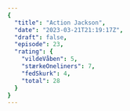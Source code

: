 ```yaml
---
{
  "title": "Action Jackson",
  "date": "2023-03-21T21:19:17Z",
  "draft": false,
  "episode": 23,
  "rating": {
    "vildeVåben": 5,
    "stærkeOneliners": 7,
    "fedSkurk": 4,
    "total": 28
  }
}
---
```


